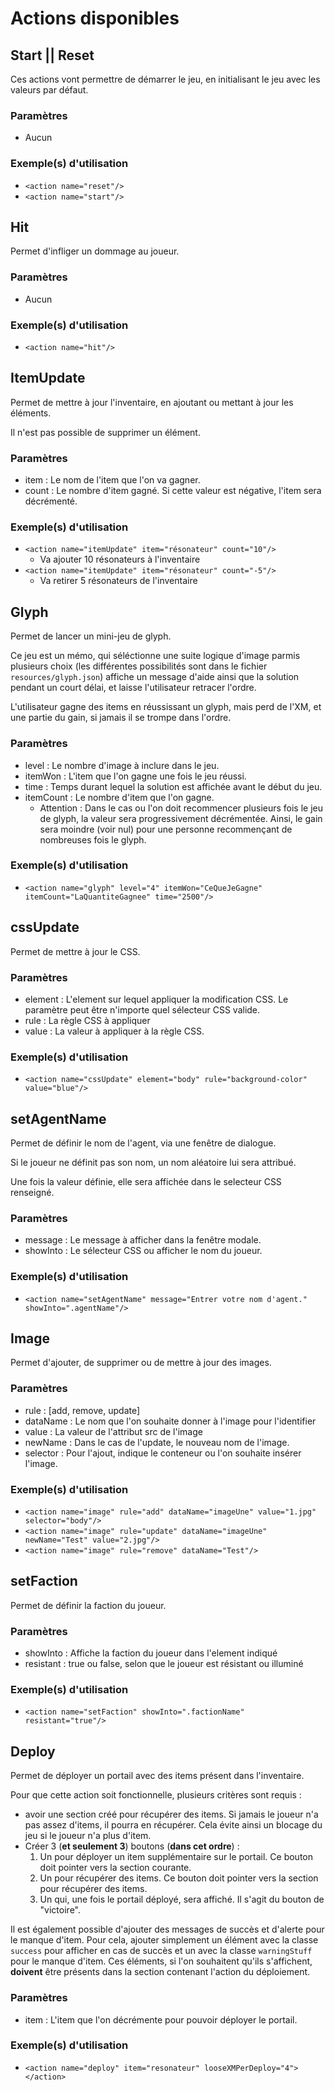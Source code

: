# Actions disponibles 

## Start || Reset

Ces actions vont permettre de démarrer le jeu, en initialisant le jeu avec les valeurs par défaut.

### Paramètres

- Aucun

### Exemple(s) d'utilisation 

- `<action name="reset"/>`
- `<action name="start"/>`

## Hit

Permet d'infliger un dommage au joueur.

### Paramètres

- Aucun

### Exemple(s) d'utilisation

- `<action name="hit"/>`

## ItemUpdate

Permet de mettre à jour l'inventaire, en ajoutant ou mettant à jour les éléments.

Il n'est pas possible de supprimer un élément.

### Paramètres

- item : Le nom de l'item que l'on va gagner.
- count : Le nombre d'item gagné. Si cette valeur est négative, l'item sera décrémenté.

### Exemple(s) d'utilisation

- `<action name="itemUpdate" item="résonateur" count="10"/>` 
    - Va ajouter 10 résonateurs à l'inventaire
- `<action name="itemUpdate" item="résonateur" count="-5"/>`
    - Va retirer 5 résonateurs de l'inventaire
    
## Glyph

Permet de lancer un mini-jeu de glyph.

Ce jeu est un mémo, qui séléctionne une suite logique d'image parmis plusieurs choix (les différentes possibilités sont dans le fichier `resources/glyph.json`) 
affiche un message d'aide ainsi que la solution pendant un court délai, et laisse l'utilisateur retracer l'ordre.

L'utilisateur gagne des items en réussissant un glyph, mais perd de l'XM, et une partie du gain, si jamais il se trompe dans l'ordre.

### Paramètres

- level : Le nombre d'image à inclure dans le jeu.
- itemWon : L'item que l'on gagne une fois le jeu réussi.
- time : Temps durant lequel la solution est affichée avant le début du jeu.
- itemCount : Le nombre d'item que l'on gagne. 
    - Attention : Dans le cas ou l'on doit recommencer plusieurs fois le jeu de glyph, la valeur sera progressivement décrémentée. Ainsi, le gain sera moindre (voir nul) pour une personne recommençant de nombreuses fois le glyph.

### Exemple(s) d'utilisation

- `<action name="glyph" level="4" itemWon="CeQueJeGagne" itemCount="LaQuantiteGagnee" time="2500"/>`

## cssUpdate

Permet de mettre à jour le CSS. 

### Paramètres

- element : L'element sur lequel appliquer la modification CSS. Le paramètre peut être n'importe quel sélecteur CSS valide.
- rule : La règle CSS à appliquer
- value : La valeur à appliquer à la règle CSS.

### Exemple(s) d'utilisation

- `<action name="cssUpdate" element="body" rule="background-color" value="blue"/>`

## setAgentName

Permet de définir le nom de l'agent, via une fenêtre de dialogue. 

Si le joueur ne définit pas son nom, un nom aléatoire lui sera attribué.
 
Une fois la valeur définie, elle sera affichée dans le selecteur CSS renseigné.

### Paramètres

- message : Le message à afficher dans la fenêtre modale.
- showInto : Le sélecteur CSS ou afficher le nom du joueur.

### Exemple(s) d'utilisation

- `<action name="setAgentName" message="Entrer votre nom d'agent." showInto=".agentName"/>`

## Image

Permet d'ajouter, de supprimer ou de mettre à jour des images.

### Paramètres

- rule : [add, remove, update]
- dataName : Le nom que l'on souhaite donner à l'image pour l'identifier
- value : La valeur de l'attribut src de l'image
- newName : Dans le cas de l'update, le nouveau nom de l'image.
- selector : Pour l'ajout, indique le conteneur ou l'on souhaite insérer l'image.

### Exemple(s) d'utilisation

- `<action name="image" rule="add" dataName="imageUne" value="1.jpg" selector="body"/>`
- `<action name="image" rule="update" dataName="imageUne" newName="Test" value="2.jpg"/>`
- `<action name="image" rule="remove" dataName="Test"/>`

## setFaction

Permet de définir la faction du joueur.

### Paramètres

- showInto : Affiche la faction du joueur dans l'element indiqué
- resistant : true ou false, selon que le joueur est résistant ou illuminé

### Exemple(s) d'utilisation

- `<action name="setFaction" showInto=".factionName" resistant="true"/>`

## Deploy

Permet de déployer un portail avec des items présent dans l'inventaire.

Pour que cette action soit fonctionnelle, plusieurs critères sont requis :

- avoir une section créé pour récupérer des items. Si jamais le joueur n'a pas assez d'items, il pourra en récupérer. Cela évite ainsi un blocage du jeu si le joueur n'a plus d'item.
- Créer 3 (**et seulement 3**) boutons (**dans cet ordre**) :
    1. Un pour déployer un item supplémentaire sur le portail. Ce bouton doit pointer vers la section courante.
    2. Un pour récupérer des items. Ce bouton doit pointer vers la section pour récupérer des items.
    3. Un qui, une fois le portail déployé, sera affiché. Il s'agit du bouton de "victoire". 
    
Il est également possible d'ajouter des messages de succès et d'alerte pour le manque d'item. 
Pour cela, ajouter simplement un élément avec la classe `success` pour afficher en cas de succès et un avec
 la classe `warningStuff` pour le manque d'item. 
 Ces éléments, si l'on souhaitent qu'ils s'affichent, **doivent** être présents dans la section contenant l'action du déploiement.

### Paramètres

- item : L'item que l'on décrémente pour pouvoir déployer le portail.

### Exemple(s) d'utilisation

- `<action name="deploy" item="resonateur" looseXMPerDeploy="4"></action>`
